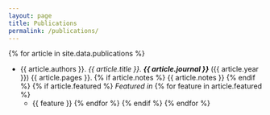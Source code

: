 ```yaml
---
layout: page
title: Publications
permalink: /publications/
---
```


{% for article in site.data.publications %}
- {{ article.authors }}. *{{ article.title }}*. ***{{ article.journal }}*** ({{ article.year }}) {{ article.pages }}. {% if article.notes %} {{ article.notes }} {% endif %}
{% if article.featured %}
    *Featured in*
	{% for feature in article.featured %}
	- {{ feature }}
	{% endfor %} 
{% endif %}
{% endfor %}


